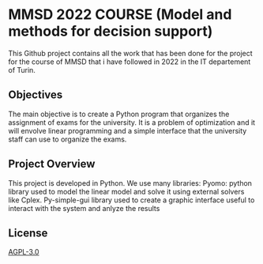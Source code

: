 # MMSD 2022 COURSE (Model and methods for decision support)

This Github project contains all the work that has been done for the project for the course of MMSD
that i have followed in 2022 in the IT departement of Turin.
## Objectives

The main objective is to create a Python program that organizes the assignment of exams for the
university. It is a problem of optimization and it will envolve linear programming and a simple
interface that the university staff can use to organize the exams.

## Project Overview
This project is developed in Python.
We use many libraries:
Pyomo: python library used to model the linear model and solve it using external solvers like Cplex.
Py-simple-gui library used to create a graphic interface useful to interact with the system and anlyze the results



## License
[AGPL-3.0](https://choosealicense.com/licenses/agpl-3.0/)
